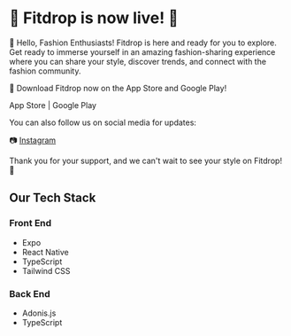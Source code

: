 # 🎉 Fitdrop is now live! 🚀
👋 Hello, Fashion Enthusiasts! Fitdrop is here and ready for you to explore. Get ready to immerse yourself in an amazing fashion-sharing experience where you can share your style, discover trends, and connect with the fashion community.

📱 Download Fitdrop now on the App Store and Google Play!

App Store | Google Play

You can also follow us on social media for updates:

📷 [Instagram](https://www.instagram.com/fitdropapp/)

Thank you for your support, and we can't wait to see your style on Fitdrop! 💃

## Our Tech Stack
### Front End
* Expo
* React Native
* TypeScript
* Tailwind CSS

### Back End
* Adonis.js
* TypeScript






